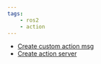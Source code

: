 ```yaml
---
tags:
    - ros2
    - action
---
```


- [Create custom action msg](create_custom_action_msg.md)
- [Create action server](action_server.md)

